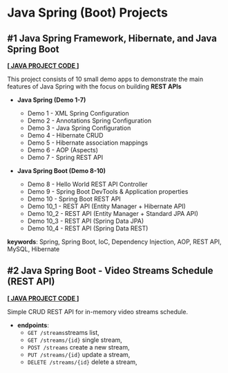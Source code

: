 # Java Spring (Boot) Projects

## #1 Java Spring Framework, Hibernate, and Java Spring Boot
**[[ JAVA PROJECT CODE ](https://github.com/gorj00/JAVA_SPRING_FRAMEWORK_project)]**

This project consists of 10 small demo apps to demonstrate the main features of Java Spring with the focus on building **REST APIs**

- **Java Spring (Demo 1-7)**
  - Demo 1 - XML Spring Configuration
  - Demo 2 - Annotations Spring Configuration
  - Demo 3 - Java Spring Configuration
  - Demo 4 - Hibernate CRUD
  - Demo 5 - Hibernate association mappings
  - Demo 6 - AOP (Aspects)
  - Demo 7 - Spring REST API

- **Java Spring Boot (Demo 8-10)**
  - Demo 8 - Hello World REST API Controller
  - Demo 9 - Spring Boot DevTools & Application properties
  - Demo 10 - Spring Boot REST API
  - Demo 10_1 - REST API (Entity Manager + Hibernate API)
  - Demo 10_2 - REST API (Entity Manager + Standard JPA API)
  - Demo 10_3 - REST API (Spring Data JPA)
  - Demo 10_4 - REST API (Spring Data REST)

**keywords**: Spring, Spring Boot, IoC, Dependency Injection, AOP, REST API, MySQL, Hibernate

## #2 Java Spring Boot - Video Streams Schedule (REST API)
**[[ JAVA PROJECT CODE ](https://github.com/gorj00/JAVA_SPRING_BOOT_streams-schedule)]**

Simple CRUD REST API for in-memory video streams schedule.

- **endpoints**: 
  - `GET /streams`streams list,
  - `GET /streams/{id}` single stream,
  - `POST /streams` create a new stream,
  - `PUT /streams/{id}` update a stream,
  - `DELETE /streams/{id}` delete a stream,

